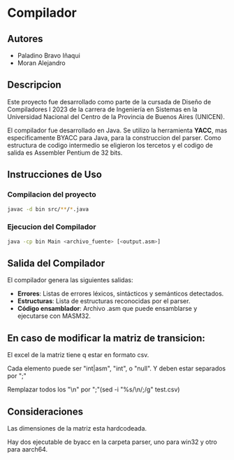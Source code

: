 # Compilador
## Autores 
- Paladino Bravo Iñaqui
- Moran Alejandro

## Descripcion
Este proyecto fue desarrollado como parte de la cursada de Diseño de Compiladores I 2023 de la carrera de Ingeniería en Sistemas en la Universidad Nacional del Centro de la Provincia de Buenos Aires (UNICEN).

El compilador fue desarrollado en Java. Se utilizo la herramienta **YACC**, mas especificamente BYACC para Java, para la construccion del parser.
Como estructura de codigo intermedio se eligieron los tercetos y el codigo de salida es Assembler Pentium de 32 bits.

## Instrucciones de Uso
### Compilacion del proyecto
```bash
javac -d bin src/**/*.java
```

### Ejecucion del Compilador
```bash
java -cp bin Main <archivo_fuente> [<output.asm>]
```

## Salida del Compilador
El compilador genera las siguientes salidas:
- **Errores**: Listas de errores léxicos, sintácticos y semánticos detectados.
- **Estructuras**: Lista de estructuras reconocidas por el parser.
- **Código ensamblador**: Archivo .asm que puede ensamblarse y ejecutarse con MASM32.

## En caso de modificar la matriz de transicion:
El excel de la matriz tiene q estar en formato csv.

Cada elemento puede ser "int|asm", "int", o "null". Y deben estar separados por ";"

Remplazar todos los "\n" por ";"(sed -i "%s/\n/;/g" test.csv)

## Consideraciones
Las dimensiones de la matriz esta hardcodeada.

Hay dos ejecutable de byacc en la carpeta parser, uno para win32 y otro para aarch64.
